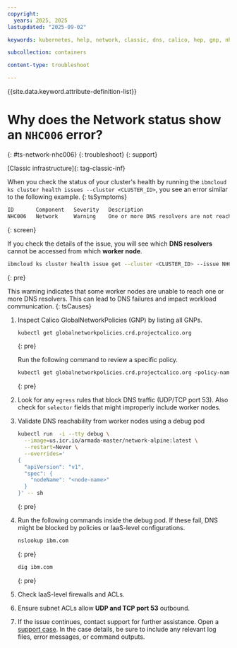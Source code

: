 ```yaml
---
copyright: 
  years: 2025, 2025
lastupdated: "2025-09-02"

keywords: kubernetes, help, network, classic, dns, calico, hep, gnp, nhc006, dns resolvers unreachable

subcollection: containers

content-type: troubleshoot

---
```


{{site.data.keyword.attribute-definition-list}}

# Why does the Network status show an `NHC006` error?
{: #ts-network-nhc006}
{: troubleshoot}
{: support}

[Classic infrastructure]{: tag-classic-inf}

When you check the status of your cluster's health by running the `ibmcloud ks cluster health issues --cluster <CLUSTER_ID>`, you see an error similar to the following example.
{: tsSymptoms}

```sh
ID       Component   Severity   Description
NHC006   Network     Warning    One or more DNS resolvers are not reachable from certain worker nodes.
```
{: screen}

If you check the details of the issue, you will see which **DNS resolvers** cannot be accessed from which **worker node**.

```sh
ibmcloud ks cluster health issue get --cluster <CLUSTER_ID> --issue NHC006
```
{: pre}

This warning indicates that some worker nodes are unable to reach one or more DNS resolvers. This can lead to DNS failures and impact workload communication.
{: tsCauses}

1. Inspect Calico GlobalNetworkPolicies (GNP) by listing all GNPs.
    ```sh
    kubectl get globalnetworkpolicies.crd.projectcalico.org
    ```
    {: pre}

    Run the following command to review a specific policy.
    ```sh
    kubectl get globalnetworkpolicies.crd.projectcalico.org <policy-name> -o yaml
    ```
    {: pre}

1. Look for any `egress` rules that block DNS traffic (UDP/TCP port 53). Also check for `selector` fields that might improperly include worker nodes.

1. Validate DNS reachability from worker nodes using a debug pod
    ```sh
    kubectl run  -i --tty debug \
      --image=us.icr.io/armada-master/network-alpine:latest \
      --restart=Never \
      --overrides='
    {
      "apiVersion": "v1",
      "spec": {
        "nodeName": "<node-name>"
      }
    }' -- sh 
    ```
    {: pre}

1. Run the following commands inside the debug pod. If these fail, DNS might be blocked by policies or IaaS-level configurations.

    ```sh
    nslookup ibm.com
    ```
    {: pre}

    ```sh
    dig ibm.com
    ```
    {: pre}

1. Check IaaS-level firewalls and ACLs.
1. Ensure subnet ACLs allow **UDP and TCP port 53** outbound.
1. If the issue continues, contact support for further assistance. Open a [support case](/docs/account?topic=account-using-avatar). In the case details, be sure to include any relevant log files, error messages, or command outputs.
